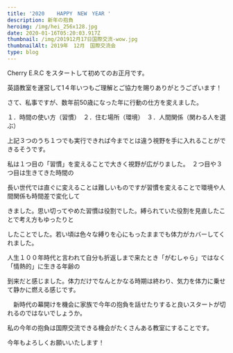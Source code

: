 ```yaml
---
title: '2020    HAPPY　NEW　YEAR '
description: 新年の抱負
heroimg: /img/hei_256x128.jpg
date: 2020-01-16T05:20:03.917Z
thumbnail: /img/201912月17日国際交流-wow.jpg
thumbnailAlt: 2019年　12月　国際交流会
type: blog
---
```

Cherry  E.R.C をスタートして初めてのお正月です。

英語教室を運営して1４年いつもご理解とご協力を賜りありがとうございます！

さて、私事ですが、数年前50歳になった年に行動の仕方を変えました。

１．時間の使い方（習慣）　２．住む場所（環境）　３．人間関係（関わる人を選ぶ）

上記３つのうち１つでも実行できれば今までとは違う視野を手に入れることができるそうです。

私は１つ目の「習慣」を変えることで大きく視野が広がりました。　２つ目や３つ目は生きてきた時間の

長い世代では直ぐに変えることは難しいものですが習慣を変えることで環境や人間関係も時間差で変化して

きました。思い切ってやめた習慣は役割でした。縛られていた役割を見直したことで考え方もゆったりと

したことでした。若い頃は色々な縛りを心にもったままでも体力がカバーしてくれました。

人生１００年時代と言われて自分も折返しまで来たとき「がむしゃら」ではなく「情熱的」に生きる年齢の

到来だと感じました。体力だけでなんとかなる時期は終わり、気力を体力に乗せて静かに燃える感じです。

　新時代の幕開けを機会に家族で今年の抱負を話せたりすると良いスタートが切れるのではないでしょうか。

私の今年の抱負は国際交流できる機会がたくさんある教室にすることです。

今年もよろしくお願いいたします！
